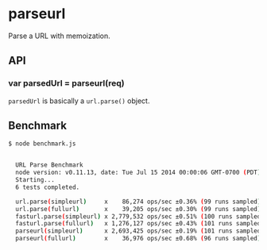 # parseurl

Parse a URL with memoization.

## API

### var parsedUrl = parseurl(req)

`parsedUrl` is basically a `url.parse()` object.

## Benchmark

```bash
$ node benchmark.js


  URL Parse Benchmark
  node version: v0.11.13, date: Tue Jul 15 2014 00:00:06 GMT-0700 (PDT)
  Starting...
  6 tests completed.

  url.parse(simpleurl)     x    86,274 ops/sec ±0.36% (99 runs sampled)
  url.parse(fullurl)       x    39,205 ops/sec ±0.30% (99 runs sampled)
  fasturl.parse(simpleurl) x 2,779,532 ops/sec ±0.51% (100 runs sampled)
  fasturl.parse(fullurl)   x 1,276,127 ops/sec ±0.43% (101 runs sampled)
  parseurl(simpleurl)      x 2,693,425 ops/sec ±0.19% (101 runs sampled)
  parseurl(fullurl)        x    36,976 ops/sec ±0.68% (96 runs sampled)

```
